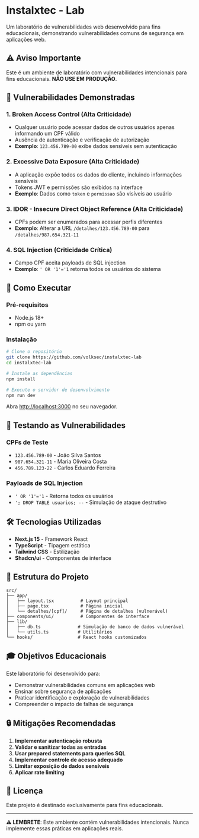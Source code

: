 # Instalxtec - Lab

Um laboratório de vulnerabilidades web desenvolvido para fins educacionais, demonstrando vulnerabilidades comuns de segurança em aplicações web.

## ⚠️ Aviso Importante

Este é um ambiente de laboratório com vulnerabilidades intencionais para fins educacionais. **NÃO USE EM PRODUÇÃO**.

## 🎯 Vulnerabilidades Demonstradas

### 1. Broken Access Control (Alta Criticidade)
- Qualquer usuário pode acessar dados de outros usuários apenas informando um CPF válido
- Ausência de autenticação e verificação de autorização
- **Exemplo**: `123.456.789-00` exibe dados sensíveis sem autenticação

### 2. Excessive Data Exposure (Alta Criticidade)
- A aplicação expõe todos os dados do cliente, incluindo informações sensíveis
- Tokens JWT e permissões são exibidos na interface
- **Exemplo**: Dados como `token` e `permissao` são visíveis ao usuário

### 3. IDOR - Insecure Direct Object Reference (Alta Criticidade)
- CPFs podem ser enumerados para acessar perfis diferentes
- **Exemplo**: Alterar a URL `/detalhes/123.456.789-00` para `/detalhes/987.654.321-11`

### 4. SQL Injection (Criticidade Crítica)
- Campo CPF aceita payloads de SQL injection
- **Exemplo**: `' OR '1'='1` retorna todos os usuários do sistema

## 🚀 Como Executar

### Pré-requisitos
- Node.js 18+ 
- npm ou yarn

### Instalação
```bash
# Clone o repositório
git clone https://github.com/volksec/instalxtec-lab
cd instalxtec-lab

# Instale as dependências
npm install

# Execute o servidor de desenvolvimento
npm run dev
```

Abra [http://localhost:3000](http://localhost:3000) no seu navegador.

## 🧪 Testando as Vulnerabilidades

### CPFs de Teste
- `123.456.789-00` - João Silva Santos
- `987.654.321-11` - Maria Oliveira Costa  
- `456.789.123-22` - Carlos Eduardo Ferreira

### Payloads de SQL Injection
- `' OR '1'='1` - Retorna todos os usuários
- `'; DROP TABLE usuarios; --` - Simulação de ataque destrutivo

## 🛠️ Tecnologias Utilizadas

- **Next.js 15** - Framework React
- **TypeScript** - Tipagem estática
- **Tailwind CSS** - Estilização
- **Shadcn/ui** - Componentes de interface

## 📁 Estrutura do Projeto

```
src/
├── app/
│   ├── layout.tsx          # Layout principal
│   ├── page.tsx            # Página inicial
│   └── detalhes/[cpf]/     # Página de detalhes (vulnerável)
├── components/ui/          # Componentes de interface
├── lib/
│   ├── db.ts              # Simulação de banco de dados vulnerável
│   └── utils.ts           # Utilitários
└── hooks/                 # React hooks customizados
```

## 🎓 Objetivos Educacionais

Este laboratório foi desenvolvido para:
- Demonstrar vulnerabilidades comuns em aplicações web
- Ensinar sobre segurança de aplicações
- Praticar identificação e exploração de vulnerabilidades
- Compreender o impacto de falhas de segurança

## 🔒 Mitigações Recomendadas

1. **Implementar autenticação robusta**
2. **Validar e sanitizar todas as entradas**
3. **Usar prepared statements para queries SQL**
4. **Implementar controle de acesso adequado**
5. **Limitar exposição de dados sensíveis**
6. **Aplicar rate limiting**

## 📝 Licença

Este projeto é destinado exclusivamente para fins educacionais.

---

**⚠️ LEMBRETE**: Este ambiente contém vulnerabilidades intencionais. Nunca implemente essas práticas em aplicações reais.
